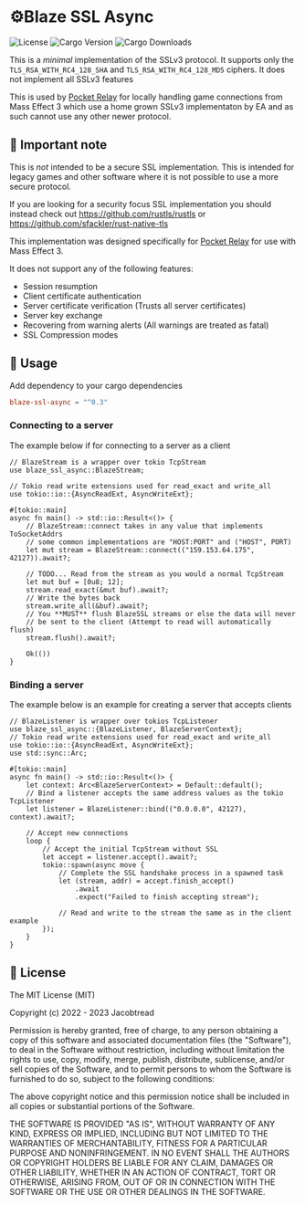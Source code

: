 # ⚙️Blaze SSL Async

![License](https://img.shields.io/github/license/jacobtread/blaze-ssl-async?style=for-the-badge)
![Cargo Version](https://img.shields.io/crates/v/blaze-ssl-async?style=for-the-badge)
![Cargo Downloads](https://img.shields.io/crates/d/blaze-ssl-async?style=for-the-badge)

This is a *minimal* implementation of the SSLv3 protocol. It supports only the `TLS_RSA_WITH_RC4_128_SHA` and `TLS_RSA_WITH_RC4_128_MD5` ciphers. It does not implement all SSLv3 features

This is used by [Pocket Relay](https://github.com/PocketRelay/) for locally handling game connections from Mass Effect 3 which use a home grown SSLv3 implementaton by EA and as such cannot use any other newer protocol.

## 📌 Important note

This is *not* intended to be a secure SSL implementation. This is intended for legacy games and other software where it is not possible to use a more secure protocol.

If you are looking for a security focus SSL implementation you should instead check out https://github.com/rustls/rustls or https://github.com/sfackler/rust-native-tls

This implementation was designed specifically for [Pocket Relay](https://github.com/PocketRelay/) for use with Mass Effect 3.

It does not support any of the following features:
- Session resumption
- Client certificate authentication
- Server certificate verification (Trusts all server certificates)
- Server key exchange
- Recovering from warning alerts (All warnings are treated as fatal)
- SSL Compression modes

## 📄 Usage

Add dependency to your cargo dependencies

```toml
blaze-ssl-async = "^0.3"
```

### Connecting to a server

The example below if for connecting to a server as a client

```rust,no_run
// BlazeStream is a wrapper over tokio TcpStream
use blaze_ssl_async::BlazeStream;

// Tokio read write extensions used for read_exact and write_all
use tokio::io::{AsyncReadExt, AsyncWriteExt};

#[tokio::main]
async fn main() -> std::io::Result<()> {
    // BlazeStream::connect takes in any value that implements ToSocketAddrs
    // some common implementations are "HOST:PORT" and ("HOST", PORT)
    let mut stream = BlazeStream::connect(("159.153.64.175", 42127)).await?;

    // TODO... Read from the stream as you would a normal TcpStream
    let mut buf = [0u8; 12];
    stream.read_exact(&mut buf).await?;
    // Write the bytes back
    stream.write_all(&buf).await?;
    // You **MUST** flush BlazeSSL streams or else the data will never
    // be sent to the client (Attempt to read will automatically flush)
    stream.flush().await?;

    Ok(())
}
```

### Binding a server

The example below is an example for creating a server that accepts clients

```rust,no_run
// BlazeListener is wrapper over tokios TcpListener
use blaze_ssl_async::{BlazeListener, BlazeServerContext};
// Tokio read write extensions used for read_exact and write_all
use tokio::io::{AsyncReadExt, AsyncWriteExt};
use std::sync::Arc;

#[tokio::main]
async fn main() -> std::io::Result<()> {
    let context: Arc<BlazeServerContext> = Default::default(); 
    // Bind a listener accepts the same address values as the tokio TcpListener
    let listener = BlazeListener::bind(("0.0.0.0", 42127), context).await?;

    // Accept new connections
    loop {
        // Accept the initial TcpStream without SSL 
        let accept = listener.accept().await?;
        tokio::spawn(async move {
            // Complete the SSL handshake process in a spawned task
            let (stream, addr) = accept.finish_accept()
                .await
                .expect("Failed to finish accepting stream");

            // Read and write to the stream the same as in the client example
        });
    }
}
```

## 🧾 License

The MIT License (MIT)

Copyright (c) 2022 - 2023 Jacobtread

Permission is hereby granted, free of charge, to any person obtaining a copy
of this software and associated documentation files (the "Software"), to deal
in the Software without restriction, including without limitation the rights
to use, copy, modify, merge, publish, distribute, sublicense, and/or sell
copies of the Software, and to permit persons to whom the Software is
furnished to do so, subject to the following conditions:

The above copyright notice and this permission notice shall be included in all
copies or substantial portions of the Software.

THE SOFTWARE IS PROVIDED "AS IS", WITHOUT WARRANTY OF ANY KIND, EXPRESS OR
IMPLIED, INCLUDING BUT NOT LIMITED TO THE WARRANTIES OF MERCHANTABILITY,
FITNESS FOR A PARTICULAR PURPOSE AND NONINFRINGEMENT. IN NO EVENT SHALL THE
AUTHORS OR COPYRIGHT HOLDERS BE LIABLE FOR ANY CLAIM, DAMAGES OR OTHER
LIABILITY, WHETHER IN AN ACTION OF CONTRACT, TORT OR OTHERWISE, ARISING FROM,
OUT OF OR IN CONNECTION WITH THE SOFTWARE OR THE USE OR OTHER DEALINGS IN THE
SOFTWARE.